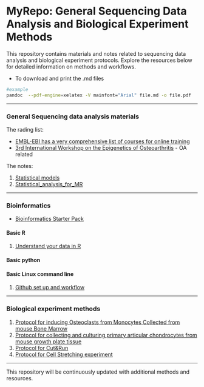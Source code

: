# MyRepo: General Sequencing Data Analysis and Biological Experiment Methods

This repository contains materials and notes related to sequencing data analysis and biological experiment protocols. Explore the resources below for detailed information on methods and workflows.
* To download and print the .md files
```bash
#example
pandoc  --pdf-engine=xelatex -V mainfont="Arial" file.md -o file.pdf 
```
---

### General Sequencing data analysis materials 
The rading list:
* [EMBL-EBI has a very comprehensive list of courses for online training](https://www.ebi.ac.uk/training/on-demand)
* [3rd International Workshop on the Epigenetics of Osteoarthritis](https://www.epigeneticsoa.com/program) - OA related

The notes: 
1. [Statistical models](./Statistics_01_Statistical_models.md)
2. [Statistical_analysis_for_MR](./Statistics_02_Statistical_analysis_for_MR.md)

---
### Bioinformatics 

* [Bioinformatics Starter Pack](./Bioinformatics_01_Bioinformatics_Starter_Pack.md)

#### Basic R  
1. [Understand your data in R](https://runuply.github.io/protocol_repo/r/r_basic_from_bbc_core.html)

#### Basic python

#### Basic Linux command line
1. [Github set up and workflow](./Linux_command_line_01_Git_setup.md)
---

### Biological experiment methods
1. [Protocol for inducing Osteoclasts from Monocytes Collected from mouse Bone Marrow](./Biological_experiment_01_BMDM_OC_differention.md)
2. [Protocol for collecting and culturing primary articular chondrocytes from mouse growth plate tissue](./Biological_experiment_02_Growth_plate_AC_isolation_culture.md)
3. [Protocol for Cut&Run](./Biological_experiment_03_cutrun.md)
4. [Protocol for Cell Stretching experiment](./Biological_experiment_04_STEX_Stretching.md)

---
This repository will be continuously updated with additional methods and resources.
